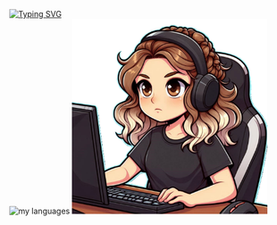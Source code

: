 <div align="left">
  <a href="https://git.io/typing-svg"><img src="https://readme-typing-svg.demolab.com?font=Minecraft&duration=4500&pause=1000&color=13F700&random=false&width=435&lines=Hi+o%2F+I'm+Jana" alt="Typing SVG" /></a>
  <div>
    <tr>
      <td>
        <div align="left">
        <img src="https://github-readme-stats.vercel.app/api/top-langs/?username=jwnaina&layout=compact&chartreuse-dark" alt="my languages">
        <img alt="Coding" width="350" src="Ground-breaking.png">
        </div>
      </td>
    </tr>
  </div>
  <br>
</div>
